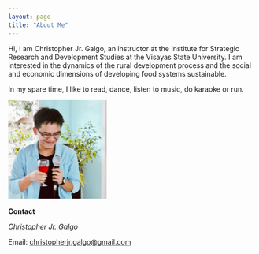 ```yaml
---
layout: page
title: "About Me"
---
```


Hi, I am Christopher Jr. Galgo, an instructor at the Institute for Strategic Research and Development Studies at the Visayas State University. I am interested in the dynamics of the rural development process and the social and economic dimensions of developing food systems sustainable. 

In my spare time, I like to read, dance, listen to music, do karaoke or run. 

<img src="/assets/images/profilepic.jpeg" width="200">

**Contact**

*Christopher Jr. Galgo*

Email: christopherjr.galgo@gmail.com 
